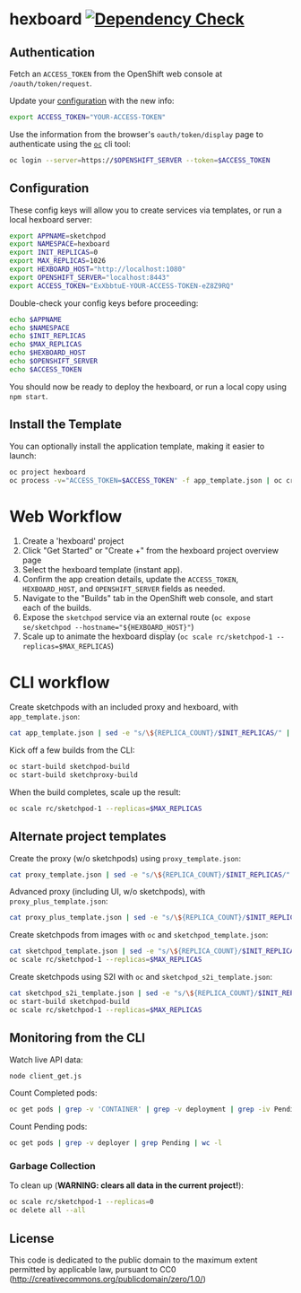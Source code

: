 # hexboard [![Dependency Check](http://img.shields.io/david/ryanj/hexboard.svg)](https://david-dm.org/ryanj/hexboard)

## Authentication
Fetch an `ACCESS_TOKEN` from the OpenShift web console at `/oauth/token/request`.

Update your [configuration](#configuration) with the new info:

```bash
export ACCESS_TOKEN="YOUR-ACCESS-TOKEN"
```

Use the information from the browser's `oauth/token/display` page to authenticate using the [`oc`](https://github.com/openshift/origin/releases) cli tool:

```bash
oc login --server=https://$OPENSHIFT_SERVER --token=$ACCESS_TOKEN
```

## Configuration

These config keys will allow you to create services via templates, or run a local hexboard server:

```bash
export APPNAME=sketchpod
export NAMESPACE=hexboard
export INIT_REPLICAS=0 
export MAX_REPLICAS=1026 
export HEXBOARD_HOST="http://localhost:1080"
export OPENSHIFT_SERVER="localhost:8443"
export ACCESS_TOKEN="ExXbbtuE-YOUR-ACCESS-TOKEN-eZ8Z9RQ"
```

Double-check your config keys before proceeding:

```bash
echo $APPNAME
echo $NAMESPACE
echo $INIT_REPLICAS
echo $MAX_REPLICAS
echo $HEXBOARD_HOST
echo $OPENSHIFT_SERVER
echo $ACCESS_TOKEN
```

You should now be ready to deploy the hexboard, or run a local copy using `npm start`.

## Install the Template
You can optionally install the application template, making it easier to launch:

```bash
oc project hexboard
oc process -v="ACCESS_TOKEN=$ACCESS_TOKEN" -f app_template.json | oc create -f -
```

# Web Workflow

1. Create a 'hexboard' project
2. Click "Get Started" or "Create +" from the hexboard project overview page
3. Select the hexboard template (instant app).
4. Confirm the app creation details, update the `ACCESS_TOKEN`, `HEXBOARD_HOST`, and `OPENSHIFT_SERVER` fields as needed.
5. Navigate to the "Builds" tab in the OpenShift web console, and start each of the builds.
6. Expose the `sketchpod` service via an external route (`oc expose se/sketchpod --hostname="${HEXBOARD_HOST}"`)
7. Scale up to animate the hexboard display (`oc scale rc/sketchpod-1 --replicas=$MAX_REPLICAS`)

# CLI workflow

Create sketchpods with an included proxy and hexboard, with `app_template.json`:

```bash
cat app_template.json | sed -e "s/\${REPLICA_COUNT}/$INIT_REPLICAS/" | sed -e "s/\${APP_ROOT_URL}/$APP_ROOT_URL/g" | sed -e "s/\${APPNAME}/$APPNAME/g" | sed -e "s/\${ACCESS_TOKEN}/$ACCESS_TOKEN/" | sed -e "s/\${OPENSHIFT_SERVER}/$OPENSHIFT_SERVER/" | sed -e "s/\${NAMESPACE}/$NAMESPACE/" | sed -e "s/\${PROXY}/$PROXY/" | sed -e "s/\${NODEJS_BASE_IMAGE}/$NODEJS_BASE_IMAGE/" | oc create -f -
```

Kick off a few builds from the CLI:

```bash
oc start-build sketchpod-build
oc start-build sketchproxy-build
```

When the build completes, scale up the result:

```bash
oc scale rc/sketchpod-1 --replicas=$MAX_REPLICAS
```

## Alternate project templates

Create the proxy (w/o sketchpods) using `proxy_template.json`:

```bash
cat proxy_template.json | sed -e "s/\${REPLICA_COUNT}/$INIT_REPLICAS/" | sed -e "s/\${APP_ROOT_URL}/$APP_ROOT_URL/g" | sed -e "s/\${APPNAME}/$APPNAME/g" | sed -e "s/\${ACCESS_TOKEN}/$ACCESS_TOKEN/" | sed -e "s/\${OPENSHIFT_SERVER}/$OPENSHIFT_SERVER/" | sed -e "s/\${NAMESPACE}/$NAMESPACE/" | sed -e "s/\${PROXY}/$PROXY/" | oc create -f -
```

Advanced proxy (including UI, w/o sketchpods), with `proxy_plus_template.json`:

```bash
cat proxy_plus_template.json | sed -e "s/\${REPLICA_COUNT}/$INIT_REPLICAS/" | sed -e "s/\${APP_ROOT_URL}/$APP_ROOT_URL/g" | sed -e "s/\${APPNAME}/$APPNAME/g" | sed -e "s/\${ACCESS_TOKEN}/$ACCESS_TOKEN/" | sed -e "s/\${OPENSHIFT_SERVER}/$OPENSHIFT_SERVER/" | sed -e "s/\${NAMESPACE}/$NAMESPACE/" | sed -e "s/\${PROXY}/$PROXY/" | oc create -f -
```

Create sketchpods from images with `oc` and `sketchpod_template.json`:

```bash
cat sketchpod_template.json | sed -e "s/\${REPLICA_COUNT}/$INIT_REPLICAS/" | sed -e "s/\${APP_ROOT_URL}/$APP_ROOT_URL/g" | sed -e "s/\${APPNAME}/$APPNAME/g" | sed -e "s/\${ACCESS_TOKEN}/$ACCESS_TOKEN/" | sed -e "s/\${OPENSHIFT_SERVER}/$OPENSHIFT_SERVER/" | sed -e "s/\${NAMESPACE}/$NAMESPACE/" | sed -e "s/\${PROXY}/$PROXY/" | oc create -f -
oc scale rc/sketchpod-1 --replicas=$MAX_REPLICAS
```

Create sketchpods using S2I with `oc` and `sketchpod_s2i_template.json`:

```bash
cat sketchpod_s2i_template.json | sed -e "s/\${REPLICA_COUNT}/$INIT_REPLICAS/" | sed -e "s/\${APP_ROOT_URL}/$APP_ROOT_URL/g" | sed -e "s/\${APPNAME}/$APPNAME/g" | sed -e "s/\${ACCESS_TOKEN}/$ACCESS_TOKEN/" | sed -e "s/\${OPENSHIFT_SERVER}/$OPENSHIFT_SERVER/" | sed -e "s/\${NAMESPACE}/$NAMESPACE/" | sed -e "s/\${PROXY}/$PROXY/" | sed -e "s/\${NODEJS_BASE_IMAGE}/$NODEJS_BASE_IMAGE/" | oc create -f -
oc start-build sketchpod-build
oc scale rc/sketchpod-1 --replicas=$MAX_REPLICAS
```

## Monitoring from the CLI

Watch live API data:

```bash
node client_get.js
```

Count Completed pods:

```bash
oc get pods | grep -v 'CONTAINER' | grep -v deployment | grep -iv Pending | grep -iv 'not ready' | wc -l
```

Count Pending pods:

```bash
oc get pods | grep -v deployer | grep Pending | wc -l
```

### Garbage Collection

To clean up (**WARNING: clears all data in the current project!**):

```bash
oc scale rc/sketchpod-1 --replicas=0
oc delete all --all
```

## License
This code is dedicated to the public domain to the maximum extent permitted by applicable law, pursuant to CC0 (http://creativecommons.org/publicdomain/zero/1.0/)
